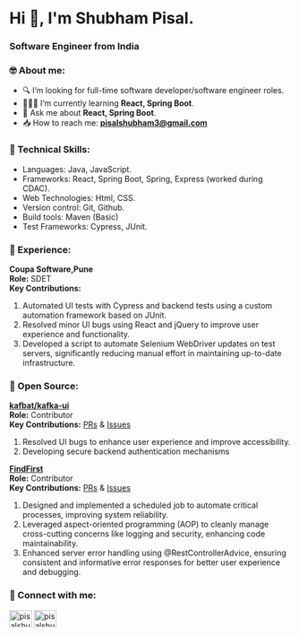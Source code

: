# Hi 👋, I'm Shubham Pisal.

### Software Engineer from India

### 🤓 About me:

- 🔍 I’m looking for full-time software developer/software engineer roles.
- 👨🏻‍💻 I’m currently learning **React, Spring Boot**.
- 💬 Ask me about **React, Spring Boot**.
- 📥 How to reach me: **pisalshubham3@gmail.com**

### 🚀 Technical Skills:

- Languages: Java, JavaScript.
- Frameworks: React, Spring Boot, Spring, Express (worked during CDAC).
- Web Technologies: Html, CSS.
- Version control: Git, Github.
- Build tools: Maven (Basic)
- Test Frameworks: Cypress, JUnit.

### 💼 Experience:
**Coupa Software,Pune**  
**Role:** SDET  
**Key Contributions:**  
  1. Automated UI tests with Cypress and backend tests using a custom automation framework based on JUnit.
  2. Resolved minor UI bugs using React and jQuery to improve user experience and functionality.
  3. Developed a script to automate Selenium WebDriver updates on test servers, significantly reducing manual effort in maintaining up-to-date infrastructure.

### 💼 Open Source:
**[kafbat/kafka-ui](https://github.com/kafbat/kafka-ui)**  
**Role:** Contributor  
**Key Contributions:**  [PRs](https://github.com/pulls?user=kafbat&q=is%3Apr+author%3Apisal-shubham+archived%3Afalse&user=kafbat) & [Issues](https://github.com/issues?user=kafbat&q=is%3Aissue+assignee%3Apisal-shubham+archived%3Afalse&user=kafbat)  
  1. Resolved UI bugs to enhance user experience and improve accessibility.
  2. Developing secure backend authentication mechanisms

**[FindFirst](https://github.com/R-Sandor/FindFirst)**  
**Role:** Contributor  
**Key Contributions:**  [PRs](https://github.com/pulls?user=R-Sandor&q=is%3Apr+author%3Apisal-shubham+archived%3Afalse&user=R-Sandor) & [Issues](https://github.com/issues?user=R-Sandor&q=is%3Aissue+assignee%3Apisal-shubham+archived%3Afalse&user=R-Sandor)
  1. Designed and implemented a scheduled job to automate critical processes, improving system reliability.
  2. Leveraged aspect-oriented programming (AOP) to cleanly manage cross-cutting concerns like logging and security, enhancing code maintainability.
  3. Enhanced server error handling using @RestControllerAdvice, ensuring consistent and informative error responses for better user experience and debugging.

### 🤝 Connect with me:

<p align="left">
<a href="https://linkedin.com/in/pisalshubham" target="blank"><img align="center" src="https://raw.githubusercontent.com/rahuldkjain/github-profile-readme-generator/master/src/images/icons/Social/linked-in-alt.svg" alt="pisalshubham" height="30" width="40" /></a>
<a href="https://www.leetcode.com/pisalshubham3" target="blank"><img align="center" src="https://raw.githubusercontent.com/rahuldkjain/github-profile-readme-generator/master/src/images/icons/Social/leet-code.svg" alt="pisalshubham3" height="30" width="40" /></a>
</p>
